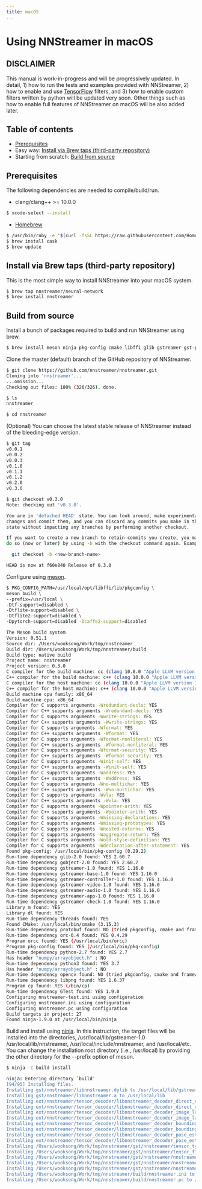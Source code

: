 ```yaml
---
title: macOS
...
```


# Using NNStreamer in macOS

## DISCLAIMER

This manual is work-in-progress and will be progressively updated. In detail, 1) how to run the tests and examples provided with NNStreamer, 2) how to enable and use [TensorFlow](https://www.tensorflow.org/) filters, and 3) how to enable custom filters written by python will be updated very soon. Other things such as how to enable full features of NNStreamer on macOS will be also added later.

## Table of contents

* [Prerequisites](#Prerequisites)
* Easy way: [Install via Brew taps (third-party repository)](#Install-via-Brew-taps-(third-party-repository))
* Starting from scratch: [Build from source](#Build-from-source)

## Prerequisites

The following dependencies are needed to compile/build/run.

* clang/clang++ >= 10.0.0

```bash
$ xcode-select --install
```

* [Homebrew](https://brew.sh/)

```bash
$ /usr/bin/ruby -e "$(curl -fsSL https://raw.githubusercontent.com/Homebrew/install/master/install)"
$ brew install cask
$ brew update
```

## Install via Brew taps (third-party repository)

This is the most simple way to install NNStreamer into your macOS system.

```bash
$ brew tap nnstreamer/neural-network
$ brew install nnstreamer
```

## Build from source

Install a bunch of packages required to build and run NNStreamer using brew.

```bash
$ brew install meson ninja pkg-config cmake libffi glib gstreamer gst-plugins-base gst-plugins-good numpy
```

Clone the master (default) branch of the GitHub repository of NNStreamer.

```bash
$ git clone https://github.com/nnstreamer/nnstreamer.git
Cloning into 'nnstreamer'...
...omission...
Checking out files: 100% (326/326), done.

$ ls
nnstreamer

$ cd nnstreamer
```

(Optional) You can choose the latest stable release of NNStreamer instead of the bleeding-edge version.

```bash
$ git tag
v0.0.1
v0.0.2
v0.0.3
v0.1.0
v0.1.1
v0.1.2
v0.2.0
v0.3.0

$ git checkout v0.3.0
Note: checking out 'v0.3.0'.

You are in 'detached HEAD' state. You can look around, make experimental
changes and commit them, and you can discard any commits you make in this
state without impacting any branches by performing another checkout.

If you want to create a new branch to retain commits you create, you may
do so (now or later) by using -b with the checkout command again. Example:

  git checkout -b <new-branch-name>

HEAD is now at f60e840 Release of 0.3.0
```

Configure using [meson](https://mesonbuild.com).

```bash
$ PKG_CONFIG_PATH=/usr/local/opt/libffi/lib/pkgconfig \
meson build \
--prefix=/usr/local \
-Dtf-support=disabled \
-Dtflite-support=disabled \
-Dtflite2-support=disabled \
-Dpytorch-support=disabled -Dcaffe2-support=disabled

The Meson build system
Version: 0.51.1
Source dir: /Users/wooksong/Work/tmp/nnstreamer
Build dir: /Users/wooksong/Work/tmp/nnstreamer/build
Build type: native build
Project name: nnstreamer
Project version: 0.3.0
C compiler for the build machine: cc (clang 10.0.0 "Apple LLVM version 10.0.0 (clang-1000.10.44.4)")
C++ compiler for the build machine: c++ (clang 10.0.0 "Apple LLVM version 10.0.0 (clang-1000.10.44.4)")
C compiler for the host machine: cc (clang 10.0.0 "Apple LLVM version 10.0.0 (clang-1000.10.44.4)")
C++ compiler for the host machine: c++ (clang 10.0.0 "Apple LLVM version 10.0.0 (clang-1000.10.44.4)")
Build machine cpu family: x86_64
Build machine cpu: x86_64
Compiler for C supports arguments -Wredundant-decls: YES
Compiler for C++ supports arguments -Wredundant-decls: YES
Compiler for C supports arguments -Wwrite-strings: YES
Compiler for C++ supports arguments -Wwrite-strings: YES
Compiler for C supports arguments -Wformat: YES
Compiler for C++ supports arguments -Wformat: YES
Compiler for C supports arguments -Wformat-nonliteral: YES
Compiler for C++ supports arguments -Wformat-nonliteral: YES
Compiler for C supports arguments -Wformat-security: YES
Compiler for C++ supports arguments -Wformat-security: YES
Compiler for C supports arguments -Winit-self: YES
Compiler for C++ supports arguments -Winit-self: YES
Compiler for C supports arguments -Waddress: YES
Compiler for C++ supports arguments -Waddress: YES
Compiler for C supports arguments -Wno-multichar: YES
Compiler for C++ supports arguments -Wno-multichar: YES
Compiler for C supports arguments -Wvla: YES
Compiler for C++ supports arguments -Wvla: YES
Compiler for C supports arguments -Wpointer-arith: YES
Compiler for C++ supports arguments -Wpointer-arith: YES
Compiler for C supports arguments -Wmissing-declarations: YES
Compiler for C supports arguments -Wmissing-prototypes: YES
Compiler for C supports arguments -Wnested-externs: YES
Compiler for C supports arguments -Waggregate-return: YES
Compiler for C supports arguments -Wold-style-definition: YES
Compiler for C supports arguments -Wdeclaration-after-statement: YES
Found pkg-config: /usr/local/bin/pkg-config (0.29.2)
Run-time dependency glib-2.0 found: YES 2.60.7
Run-time dependency gobject-2.0 found: YES 2.60.7
Run-time dependency gstreamer-1.0 found: YES 1.16.0
Run-time dependency gstreamer-base-1.0 found: YES 1.16.0
Run-time dependency gstreamer-controller-1.0 found: YES 1.16.0
Run-time dependency gstreamer-video-1.0 found: YES 1.16.0
Run-time dependency gstreamer-audio-1.0 found: YES 1.16.0
Run-time dependency gstreamer-app-1.0 found: YES 1.16.0
Run-time dependency gstreamer-check-1.0 found: YES 1.16.0
Library m found: YES
Library dl found: YES
Run-time dependency threads found: YES
Found CMake: /usr/local/bin/cmake (3.15.3)
Run-time dependency protobuf found: NO (tried pkgconfig, cmake and framework)
Run-time dependency orc-0.4 found: YES 0.4.29
Program orcc found: YES (/usr/local/bin/orcc)
Program pkg-config found: YES (/usr/local/bin/pkg-config)
Run-time dependency python-2.7 found: YES 2.7
Has header "numpy/arrayobject.h" : NO
Run-time dependency python3 found: YES 3.7
Has header "numpy/arrayobject.h" : NO
Run-time dependency opencv found: NO (tried pkgconfig, cmake and framework)
Run-time dependency libpng found: YES 1.6.37
Program cp found: YES (/bin/cp)
Run-time dependency GTest found: YES 1.9.0
Configuring nnstreamer-test.ini using configuration
Configuring nnstreamer.ini using configuration
Configuring nnstreamer.pc using configuration
Build targets in project: 27
Found ninja-1.9.0 at /usr/local/bin/ninja
```

Build and install using [ninja](https://ninja-build.org/). In this instruction, the target files will be installed into the directories, /usr/local/lib/gstreamer-1.0 /usr/local/lib/nnstreamer, /usr/local/include/nnstreamer, and /usr/local/etc. You can change the installation root directory (i.e., /usr/local) by providing the other directory for the --prefix option of meson.

```bash
$ ninja -C build install

ninja: Entering directory `build'
[94/95] Installing files.
Installing gst/nnstreamer/libnnstreamer.dylib to /usr/local/lib/gstreamer-1.0
Installing gst/nnstreamer/libnnstreamer.a to /usr/local/lib
Installing ext/nnstreamer/tensor_decoder/libnnstreamer_decoder_direct_video.dylib to /usr/local/lib/nnstreamer/decoders
Installing ext/nnstreamer/tensor_decoder/libnnstreamer_decoder_direct_video.a to /usr/local/lib
Installing ext/nnstreamer/tensor_decoder/libnnstreamer_decoder_image_labeling.dylib to /usr/local/lib/nnstreamer/decoders
Installing ext/nnstreamer/tensor_decoder/libnnstreamer_decoder_image_labeling.a to /usr/local/lib
Installing ext/nnstreamer/tensor_decoder/libnnstreamer_decoder_bounding_boxes.dylib to /usr/local/lib/nnstreamer/decoders
Installing ext/nnstreamer/tensor_decoder/libnnstreamer_decoder_bounding_boxes.a to /usr/local/lib
Installing ext/nnstreamer/tensor_decoder/libnnstreamer_decoder_pose_estimation.dylib to /usr/local/lib/nnstreamer/decoders
Installing ext/nnstreamer/tensor_decoder/libnnstreamer_decoder_pose_estimation.a to /usr/local/lib
Installing /Users/wooksong/Work/tmp/nnstreamer/gst/nnstreamer/tensor_typedef.h to /usr/local/include/nnstreamer
Installing /Users/wooksong/Work/tmp/nnstreamer/gst/nnstreamer/tensor_filter_custom.h to /usr/local/include/nnstreamer
Installing /Users/wooksong/Work/tmp/nnstreamer/gst/nnstreamer/nnstreamer_plugin_api_filter.h to /usr/local/include/nnstreamer
Installing /Users/wooksong/Work/tmp/nnstreamer/gst/nnstreamer/nnstreamer_plugin_api_decoder.h to /usr/local/include/nnstreamer
Installing /Users/wooksong/Work/tmp/nnstreamer/gst/nnstreamer/nnstreamer_plugin_api.h to /usr/local/include/nnstreamer
Installing /Users/wooksong/Work/tmp/nnstreamer/build/nnstreamer.ini to /usr/local/etc
Installing /Users/wooksong/Work/tmp/nnstreamer/build/nnstreamer.pc to /usr/local/lib/pkgconfig
```


